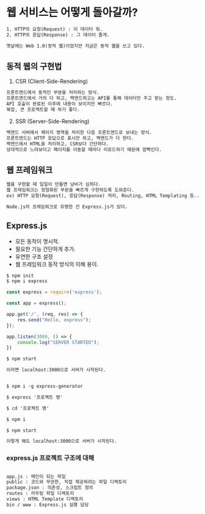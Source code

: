 # 웹 서비스는 어떻게 돌아갈까?

```txt
1. HTTP의 요청(Request) : 이 데이터 줘.
2. HTTP의 응답(Response) : 그 데이터 줄게.

옛날에는 Web 1.0(정적 웹)이었지만 지금은 동적 웹을 쓰고 있다.
```

## 동적 웹의 구현법

1. CSR (Client-Side-Rendering)

```txt
프론트엔드에서 동적인 부분을 처리하는 방식.
프론트엔드에서 거의 다 하고, 백엔드하고는 API를 통해 데이터만 주고 받는 정도.
API 호출이 완료된 이후에 내용이 보이지만 빠르다.
복잡, 큰 프로젝트할 때 하기 좋다.
```

2. SSR (Server-Side-Rendering)

```txt
백엔드 서버에서 페이지 영역을 처리한 다음 프론트엔드로 보내는 방식.
프론트엔드는 HTTP 응답으로 표시만 하고, 백엔드가 다 한다.
백엔드에서 HTML을 처리하고, CSR보다 간단하다.
상대적으로 느려보이고 페이지를 이동할 때마다 리로드하기 때문에 깜빡인다.
```

## 웹 프레임워크

```txt
웹을 구현할 때 일일이 만들면 낭비가 심하다.
웹 프레임워크는 정형화된 부분을 빠르게 구현하도록 도와준다.
ex) HTTP 요청(Request), 응답(Response) 처리, Routing, HTML Templating 등...

Node.js의 프레임워크로 유명한 건 Express.js가 있다.
```

## Express.js

- 모든 동작이 명시적.
- 필요한 기능 간단하게 추가.
- 유연한 구조 설정
- 웹 프레임워크 동작 방식의 이해 용이.


```txt
$ npm init
$ npm i express
```

```javascript
const express = require('express');

const app = express();

app.get('/', (req, res) => {
    res.send("Hello, express");
});

app.listen(3000, () => {
    console.log("SERVER STARTED");
})
```

```txt
$ npm start 

이러면 localhost:3000으로 서버가 시작된다.
```


```txt

$ npm i -g express-generator

$ express '프로젝트 명'

$ cd '프로젝트 명'

$ npm i

$ npm start

이렇게 해도 localhost:3000으로 서버가 시작된다.
```

### express.js 프로젝트 구조에 대해

```txt

app.js : 메인이 되는 파일
public : 코드와 무관한, 직접 제공하려는 파일 디렉토리
package.json : 의존성, 스크립트 정의
routes : 라우팅 파일 디렉토리
views : HTML Template 디렉토리
bin / www : Express.js 실행 담당

```
